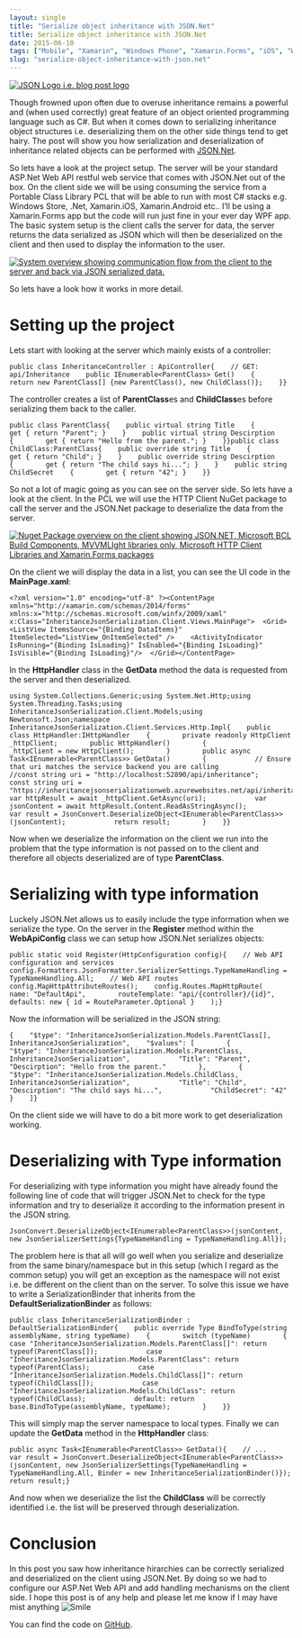 ```yaml
---
layout: single
title: "Serialize object inheritance with JSON.Net"
title: Serialize object inheritance with JSON.Net
date: 2015-06-10
tags: ["Mobile", "Xamarin", "Windows Phone", "Xamarin.Forms", "iOS", "Windows"]
slug: "serialize-object-inheritance-with-json.net"
---
```


[![JSON Logo i.e. blog post logo](http://www.mallibone.com/posts/files/e03a1ee3-7017-4f0c-b46a-9e46acfeff24.png "Blog Post title logo")](http://www.mallibone.com/posts/files/173388cb-4329-42a5-ab05-b9ae6746fa2c.png)
 
Though frowned upon often due to overuse inheritance remains a powerful and (when used correctly) great feature of an object oriented programming language such as C#. But when it comes down to serializing inheritance object structures i.e. deserializing them on the other side things tend to get hairy. The post will show you how serialization and deserialization of inheritance related objects can be performed with [JSON.Net](http://www.newtonsoft.com/json).
 
So lets have a look at the project setup. The server will be your standard ASP.Net Web API restful web service that comes with JSON.Net out of the box. On the client side we will be using consuming the service from a Portable Class Library PCL that will be able to run with most C# stacks e.g. Windows Store, .Net, Xamarin.iOS, Xamarin.Android etc.. I’ll be using a Xamarin.Forms app but the code will run just fine in your ever day WPF app. The basic system setup is the client calls the server for data, the server returns the data serialized as JSON which will then be deserialized on the client and then used to display the information to the user.
 
[![System overview showing communication flow from the client to the server and back via JSON serialized data.](http://www.mallibone.com/posts/files/4e1abc8f-8f76-4682-a12a-365f8f725302.png "system overview")](http://www.mallibone.com/posts/files/a65ea89a-9622-4aa2-aa0c-6058e2e526fe.png)
 
So lets have a look how it works in more detail.
 
# Setting up the project
 
Lets start with looking at the server which mainly exists of a controller:


    public class InheritanceController : ApiController{    // GET: api/Inheritance    public IEnumerable<ParentClass> Get()    {        return new ParentClass[] {new ParentClass(), new ChildClass()};    }}


The controller creates a list of **ParentClass**es and **ChildClass**es before serializing them back to the caller.


    public class ParentClass{    public virtual string Title    {        get { return "Parent"; }    }    public virtual string Descirption    {        get { return "Hello from the parent."; }    }}public class ChildClass:ParentClass{    public override string Title    {        get { return "Child"; }    }    public override string Descirption    {        get { return "The child says hi..."; }    }    public string ChildSecret    {        get { return "42"; }    }}


So not a lot of magic going as you can see on the server side. So lets have a look at the client. In the PCL we will use the HTTP Client NuGet package to call the server and the JSON.Net package to deserialize the data from the server.

[![Nuget Package overview on the client showing JSON.NET, Microsoft BCL Build Components, MVVMLIght libraries only, Microsoft HTTP Client Libraries and Xamarin.Forms packages](http://www.mallibone.com/posts/files/eb9fca4c-4b65-4237-b08d-31f672d3617d.png "ClientNugetPackageOverview")](http://www.mallibone.com/posts/files/f586c78f-c620-4cdf-b8bb-13c8e64b3da0.png)

On the client we will display the data in a list, you can see the UI code in the **MainPage.xaml**:


    <?xml version="1.0" encoding="utf-8" ?><ContentPage xmlns="http://xamarin.com/schemas/2014/forms"             xmlns:x="http://schemas.microsoft.com/winfx/2009/xaml"             x:Class="InheritanceJsonSerialization.Client.Views.MainPage">  <Grid>    <ListView ItemsSource="{Binding DataItems}" ItemSelected="ListView_OnItemSelected" />    <ActivityIndicator IsRunning="{Binding IsLoading}" IsEnabled="{Binding IsLoading}" IsVisible="{Binding IsLoading}"/>  </Grid></ContentPage>


In the **HttpHandler** class in the **GetData** method the data is requested from the server and then deserialized.


    using System.Collections.Generic;using System.Net.Http;using System.Threading.Tasks;using InheritanceJsonSerialization.Client.Models;using Newtonsoft.Json;namespace InheritanceJsonSerialization.Client.Services.Http.Impl{    public class HttpHandler:IHttpHandler    {        private readonly HttpClient _httpClient;        public HttpHandler()        {            _httpClient = new HttpClient();        }        public async Task<IEnumerable<ParentClass>> GetData()        {            // Ensure that uri matches the service backend you are calling            //const string uri = "http://localhost:52890/api/inheritance";            const string uri = "https://inheritancejsonserializationweb.azurewebsites.net/api/inheritance";            var httpResult = await _httpClient.GetAsync(uri);            var jsonContent = await httpResult.Content.ReadAsStringAsync();            var result = JsonConvert.DeserializeObject<IEnumerable<ParentClass>>(jsonContent);            return result;        }    }}


Now when we deserialize the information on the client we run into the problem that the type information is not passed on to the client and therefore all objects deserialized are of type **ParentClass**.

# Serializing with type information

Luckely JSON.Net allows us to easily include the type information when we serialize the type. On the server in the **Register** method within the **WebApiConfig** class we can setup how JSON.Net serializes objects:


    public static void Register(HttpConfiguration config){    // Web API configuration and services    config.Formatters.JsonFormatter.SerializerSettings.TypeNameHandling = TypeNameHandling.All;    // Web API routes    config.MapHttpAttributeRoutes();    config.Routes.MapHttpRoute(        name: "DefaultApi",        routeTemplate: "api/{controller}/{id}",        defaults: new { id = RouteParameter.Optional }    );}


Now the information will be serialized in the JSON string:


    {    "$type": "InheritanceJsonSerialization.Models.ParentClass[], InheritanceJsonSerialization",    "$values": [        {            "$type": "InheritanceJsonSerialization.Models.ParentClass, InheritanceJsonSerialization",            "Title": "Parent",            "Descirption": "Hello from the parent."        },        {            "$type": "InheritanceJsonSerialization.Models.ChildClass, InheritanceJsonSerialization",            "Title": "Child",            "Descirption": "The child says hi...",            "ChildSecret": "42"        }    ]}


On the client side we will have to do a bit more work to get deserialization working.

# Deserializing with Type information

For deserializing with type information you might have already found the following line of code that will trigger JSON.Net to check for the type information and try to deserialize it according to the information present in the JSON string.


    JsonConvert.DeserializeObject<IEnumerable<ParentClass>>(jsonContent, new JsonSerializerSettings{TypeNameHandling = TypeNameHandling.All});


The problem here is that all will go well when you serialize and deserialize from the same binary/namespace but in this setup (which I regard as the common setup) you will get an exception as the namespace will not exist i.e. be different on the client than on the server. To solve this issue we have to write a SerializationBinder that inherits from the **DefaultSerializationBinder** as follows:


    public class InheritanceSerializationBinder : DefaultSerializationBinder{    public override Type BindToType(string assemblyName, string typeName)    {        switch (typeName)        {            case "InheritanceJsonSerialization.Models.ParentClass[]": return typeof(ParentClass[]);            case "InheritanceJsonSerialization.Models.ParentClass": return typeof(ParentClass);            case "InheritanceJsonSerialization.Models.ChildClass[]": return typeof(ChildClass[]);            case "InheritanceJsonSerialization.Models.ChildClass": return typeof(ChildClass);            default: return base.BindToType(assemblyName, typeName);        }    }}


This will simply map the server namespace to local types. Finally we can update the **GetData** method in the **HttpHandler** class:


    public async Task<IEnumerable<ParentClass>> GetData(){    // ...    var result = JsonConvert.DeserializeObject<IEnumerable<ParentClass>>(jsonContent, new JsonSerializerSettings{TypeNameHandling = TypeNameHandling.All, Binder = new InheritanceSerializationBinder()});    return result;}


And now when we deserialize the list the **ChildClass** will be correctly identified i.e. the list will be preserved through deserialization.

# Conclusion

In this post you saw how inheritance hirarchies can be correctly serialized and deserialized on the client using JSON.Net. By doing so we had to configure our ASP.Net Web API and add handling mechanisms on the client side. I hope this post is of any help and please let me know if I may have mist anything ![Smile](http://www.mallibone.com/posts/files/1ae5990a-b0d7-499b-80ef-33dc67afa970.png)

You can find the code on [GitHub](https://github.com/mallibone/InheritanceJsonSerialization.git).
